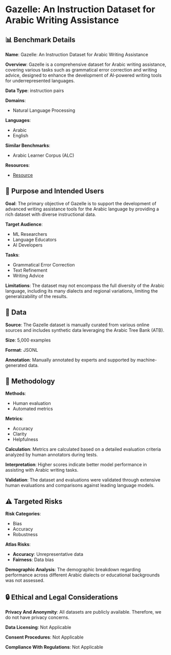 # Gazelle: An Instruction Dataset for Arabic Writing Assistance

## 📊 Benchmark Details

**Name**: Gazelle: An Instruction Dataset for Arabic Writing Assistance

**Overview**: Gazelle is a comprehensive dataset for Arabic writing assistance, covering various tasks such as grammatical error correction and writing advice, designed to enhance the development of AI-powered writing tools for underrepresented languages.

**Data Type**: instruction pairs

**Domains**:
- Natural Language Processing

**Languages**:
- Arabic
- English

**Similar Benchmarks**:
- Arabic Learner Corpus (ALC)

**Resources**:
- [Resource](https://arxiv.org/abs/2410.18163)

## 🎯 Purpose and Intended Users

**Goal**: The primary objective of Gazelle is to support the development of advanced writing assistance tools for the Arabic language by providing a rich dataset with diverse instructional data.

**Target Audience**:
- ML Researchers
- Language Educators
- AI Developers

**Tasks**:
- Grammatical Error Correction
- Text Refinement
- Writing Advice

**Limitations**: The dataset may not encompass the full diversity of the Arabic language, including its many dialects and regional variations, limiting the generalizability of the results.

## 💾 Data

**Source**: The Gazelle dataset is manually curated from various online sources and includes synthetic data leveraging the Arabic Tree Bank (ATB).

**Size**: 5,000 examples

**Format**: JSONL

**Annotation**: Manually annotated by experts and supported by machine-generated data.

## 🔬 Methodology

**Methods**:
- Human evaluation
- Automated metrics

**Metrics**:
- Accuracy
- Clarity
- Helpfulness

**Calculation**: Metrics are calculated based on a detailed evaluation criteria analyzed by human annotators during tests.

**Interpretation**: Higher scores indicate better model performance in assisting with Arabic writing tasks.

**Validation**: The dataset and evaluations were validated through extensive human evaluations and comparisons against leading language models.

## ⚠️ Targeted Risks

**Risk Categories**:
- Bias
- Accuracy
- Robustness

**Atlas Risks**:
- **Accuracy**: Unrepresentative data
- **Fairness**: Data bias

**Demographic Analysis**: The demographic breakdown regarding performance across different Arabic dialects or educational backgrounds was not assessed.

## 🔒 Ethical and Legal Considerations

**Privacy And Anonymity**: All datasets are publicly available. Therefore, we do not have privacy concerns.

**Data Licensing**: Not Applicable

**Consent Procedures**: Not Applicable

**Compliance With Regulations**: Not Applicable
